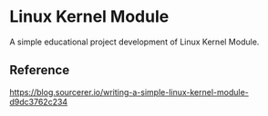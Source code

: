 Linux Kernel Module
===================


A simple educational project development of Linux Kernel Module.


Reference
---------

https://blog.sourcerer.io/writing-a-simple-linux-kernel-module-d9dc3762c234
